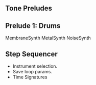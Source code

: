 Tone Preludes
-------------

Prelude 1: Drums
----------------
MembraneSynth
MetalSynth
NoiseSynth

Step Sequencer
--------------
- Instrument selection.
- Save loop params.
- Time Signatures
